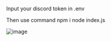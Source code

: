 Input your discord token in .env


Then use command 
npm i 
node index.js

![image](https://github.com/user-attachments/assets/3a7b1c48-1edd-44e3-88e6-c6369754985e)
